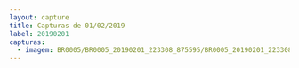 ```yaml
---
layout: capture
title: Capturas de 01/02/2019
label: 20190201
capturas:
  - imagem: BR0005/BR0005_20190201_223308_875595/BR0005_20190201_223308_875595_stack_1_meteors.jpg
---
```

